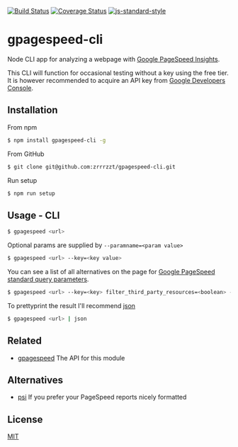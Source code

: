 [![Build Status](https://travis-ci.org/zrrrzzt/gpagespeed-cli.svg?branch=master)](https://travis-ci.org/zrrrzzt/gpagespeed-cli)
[![Coverage Status](https://coveralls.io/repos/zrrrzzt/gpagespeed-cli/badge.svg?branch=master&service=github)](https://coveralls.io/github/zrrrzzt/gpagespeed-cli?branch=master)
[![js-standard-style](https://img.shields.io/badge/code%20style-standard-brightgreen.svg?style=flat)](https://github.com/feross/standard)
# gpagespeed-cli

Node CLI app for analyzing a webpage with [Google PageSpeed Insights](https://developers.google.com/speed/pagespeed/insights/).

This CLI will function for occasional testing without a key using the free tier. 
It is however recommended to acquire an API key from [Google Developers Console](https://console.developers.google.com/).

## Installation

From npm

```sh
$ npm install gpagespeed-cli -g
```

From GitHub

```sh
$ git clone git@github.com:zrrrzzt/gpagespeed-cli.git
```

Run setup

```sh
$ npm run setup
```

## Usage - CLI

```sh
$ gpagespeed <url>
```

Optional params are supplied by ```--paramname=<param value>```

```sh
$ gpagespeed <url> --key=<key value>
```

You can see a list of all alternatives on the page for [Google PageSpeed standard query parameters](https://developers.google.com/speed/docs/insights/v2/reference/pagespeedapi/runpagespeed).

```sh
$ gpagespeed <url> --key=<key> filter_third_party_resources=<boolean> --locale=<locale> --rule=<rule> --screenshot=<boolean> --strategy=<desktop|mobile>
```

To prettyprint the result I'll recommend [json](https://www.npmjs.com/package/json)

```sh
$ gpagespeed <url> | json
```

## Related
- [gpagespeed](https://github.com/zrrrzzt/gpagespeed) The API for this module

## Alternatives
- [psi](https://github.com/addyosmani/psi) If you prefer your PageSpeed reports nicely formatted

## License
[MIT](LICENSE)